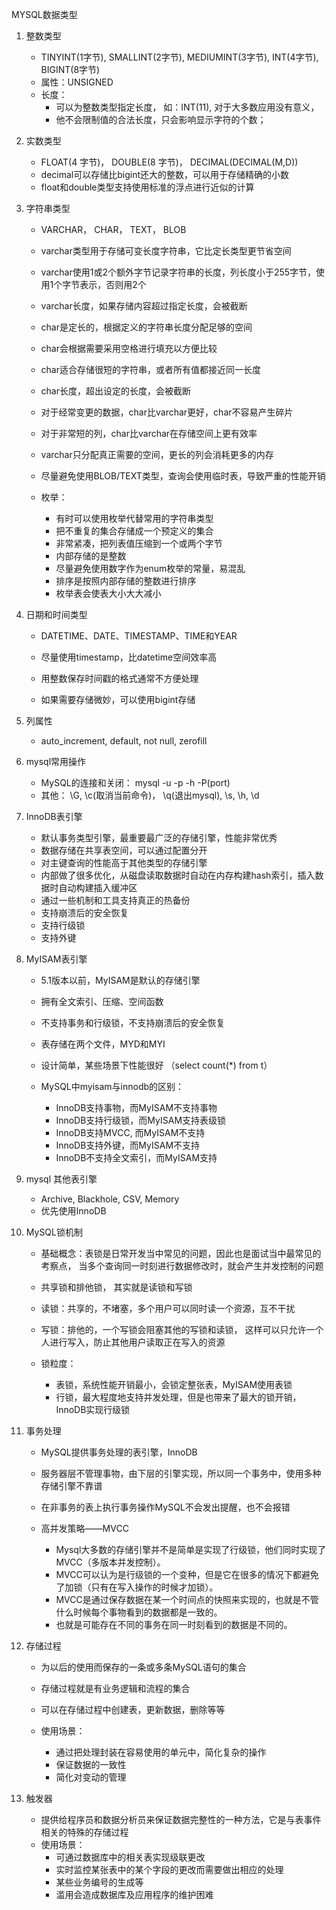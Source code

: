MYSQL数据类型

1. 整数类型
    * TINYINT(1字节), SMALLINT(2字节), MEDIUMINT(3字节), INT(4字节), BIGINT(8字节)
    * 属性：UNSIGNED
    * 长度：
        * 可以为整数类型指定长度， 如：INT(11), 对于大多数应用没有意义，
        * 他不会限制值的合法长度，只会影响显示字符的个数；

2. 实数类型
    * FLOAT(4 字节)， DOUBLE(8 字节)， DECIMAL(DECIMAL(M,D))
    * decimal可以存储比bigint还大的整数，可以用于存储精确的小数
    * float和double类型支持使用标准的浮点进行近似的计算

3. 字符串类型
    * VARCHAR， CHAR， TEXT， BLOB
    * varchar类型用于存储可变长度字符串，它比定长类型更节省空间
    * varchar使用1或2个额外字节记录字符串的长度，列长度小于255字节，使用1个字节表示，否则用2个
    * varchar长度，如果存储内容超过指定长度，会被截断

    * char是定长的，根据定义的字符串长度分配足够的空间
    * char会根据需要采用空格进行填充以方便比较
    * char适合存储很短的字符串，或者所有值都接近同一长度
    * char长度，超出设定的长度，会被截断

    * 对于经常变更的数据，char比varchar更好，char不容易产生碎片
    * 对于非常短的列，char比varchar在存储空间上更有效率
    * varchar只分配真正需要的空间，更长的列会消耗更多的内存
    * 尽量避免使用BLOB/TEXT类型，查询会使用临时表，导致严重的性能开销

    * 枚举：
        * 有时可以使用枚举代替常用的字符串类型
        * 把不重复的集合存储成一个预定义的集合
        * 非常紧凑，把列表值压缩到一个或两个字节
        * 内部存储的是整数
        * 尽量避免使用数字作为enum枚举的常量，易混乱
        * 排序是按照内部存储的整数进行排序
        * 枚举表会使表大小大大减小

4. 日期和时间类型
    * DATETIME、DATE、TIMESTAMP、TIME和YEAR

    * 尽量使用timestamp，比datetime空间效率高
    * 用整数保存时间戳的格式通常不方便处理
    * 如果需要存储微妙，可以使用bigint存储

5. 列属性
    * auto_increment, default, not null, zerofill

6. mysql常用操作
    * MySQL的连接和关闭： mysql -u -p -h -P(port)
    * 其他： \G, \c(取消当前命令)， \q(退出mysql), \s, \h, \d

7. InnoDB表引擎
    * 默认事务类型引擎，最重要最广泛的存储引擎，性能非常优秀
    * 数据存储在共享表空间，可以通过配置分开
    * 对主键查询的性能高于其他类型的存储引擎
    * 内部做了很多优化，从磁盘读取数据时自动在内存构建hash索引，插入数据时自动构建插入缓冲区
    * 通过一些机制和工具支持真正的热备份
    * 支持崩溃后的安全恢复
    * 支持行级锁
    * 支持外键

8. MyISAM表引擎
    * 5.1版本以前，MyISAM是默认的存储引擎
    * 拥有全文索引、压缩、空间函数
    * 不支持事务和行级锁，不支持崩溃后的安全恢复
    * 表存储在两个文件，MYD和MYI
    * 设计简单，某些场景下性能很好 （select count(*) from t）


    * MySQL中myisam与innodb的区别：
        * InnoDB支持事物，而MyISAM不支持事物
        * InnoDB支持行级锁，而MyISAM支持表级锁
        * InnoDB支持MVCC, 而MyISAM不支持
        * InnoDB支持外键，而MyISAM不支持
        * InnoDB不支持全文索引，而MyISAM支持

9. mysql 其他表引擎
    * Archive, Blackhole, CSV, Memory
    * 优先使用InnoDB

10. MySQL锁机制
    * 基础概念：表锁是日常开发当中常见的问题，因此也是面试当中最常见的考察点，
        当多个查询同一时刻进行数据修改时，就会产生并发控制的问题
    * 共享锁和排他锁， 其实就是读锁和写锁

    * 读锁：共享的，不堵塞，多个用户可以同时读一个资源，互不干扰
    * 写锁：排他的，一个写锁会阻塞其他的写锁和读锁，
        这样可以只允许一个人进行写入，防止其他用户读取正在写入的资源

    * 锁粒度：
        * 表锁，系统性能开销最小，会锁定整张表，MyISAM使用表锁
        * 行锁，最大程度地支持并发处理，但是也带来了最大的锁开销，InnoDB实现行级锁

11. 事务处理
    * MySQL提供事务处理的表引擎，InnoDB
    * 服务器层不管理事物，由下层的引擎实现，所以同一个事务中，使用多种存储引擎不靠谱
    * 在非事务的表上执行事务操作MySQL不会发出提醒，也不会报错

    * 高并发策略——MVCC
        * Mysql大多数的存储引擎并不是简单是实现了行级锁，他们同时实现了MVCC（多版本并发控制）。
        * MVCC可以认为是行级锁的一个变种，但是它在很多的情况下都避免了加锁（只有在写入操作的时候才加锁）。
        * MVCC是通过保存数据在某一个时间点的快照来实现的，也就是不管什么时候每个事物看到的数据都是一致的。
        * 也就是可能存在不同的事务在同一时刻看到的数据是不同的。


12. 存储过程
    * 为以后的使用而保存的一条或多条MySQL语句的集合
    * 存储过程就是有业务逻辑和流程的集合
    * 可以在存储过程中创建表，更新数据，删除等等  

    * 使用场景：
        * 通过把处理封装在容易使用的单元中，简化复杂的操作
        * 保证数据的一致性
        * 简化对变动的管理

13. 触发器
    * 提供给程序员和数据分析员来保证数据完整性的一种方法，它是与表事件相关的特殊的存储过程
    * 使用场景：
        * 可通过数据库中的相关表实现级联更改
        * 实时监控某张表中的某个字段的更改而需要做出相应的处理
        * 某些业务编号的生成等
        * 滥用会造成数据库及应用程序的维护困难









